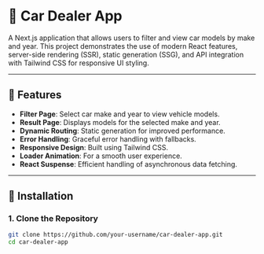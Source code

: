 # 🚗 Car Dealer App

A Next.js application that allows users to filter and view car models by make and year. This project demonstrates the use of modern React features, server-side rendering (SSR), static generation (SSG), and API integration with Tailwind CSS for responsive UI styling.

---

## 🌟 Features

- **Filter Page**: Select car make and year to view vehicle models.
- **Result Page**: Displays models for the selected make and year.
- **Dynamic Routing**: Static generation for improved performance.
- **Error Handling**: Graceful error handling with fallbacks.
- **Responsive Design**: Built using Tailwind CSS.
- **Loader Animation**: For a smooth user experience.
- **React Suspense**: Efficient handling of asynchronous data fetching.

---

## 🚀 Installation

### 1. Clone the Repository

```bash
git clone https://github.com/your-username/car-dealer-app.git
cd car-dealer-app
```
